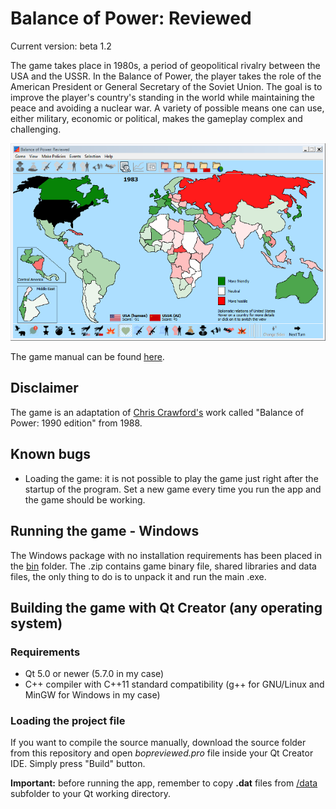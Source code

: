 # Balance of Power: Reviewed

Current version: beta 1.2

The game takes place in 1980s, a period of geopolitical rivalry between the USA and the USSR. In the Balance of Power, the player takes the role of the American President or General Secretary of the Soviet Union. The goal is to improve the player's country's standing in the world while maintaining the peace and avoiding a nuclear war. A variety of possible means one can use, either military, economic or political, makes the gameplay complex and challenging. 

![In-game screenshot](https://github.com/tomaszcib/Balance-of-Power-Reviewed/blob/master/thumbnail.png)

The game manual can be found [here](http://www.atarimania.com/game-atari-st-balance-of-power-the-1990-edition_8658.html).

## Disclaimer
The game is an adaptation of [Chris Crawford's](http://www.erasmatazz.com/) work called "Balance of Power: 1990 edition" from 1988.

## Known bugs
* Loading the game: it is not possible to play the game just right after the startup of the program. Set a new game every time you run the app and the game should be working.

## Running the game - Windows
The Windows package with no installation requirements has been placed in the [bin](bin/) folder. The .zip contains game binary file, shared libraries and data files, the only thing to do is to unpack it and run the main .exe.

## Building the game with Qt Creator (any operating system)
### Requirements
* Qt 5.0 or newer (5.7.0 in my case)
* C++ compiler with C++11 standard compatibility (g++ for GNU/Linux and MinGW for Windows in my case)

### Loading the project file
If you want to compile the source manually, download the source folder from this repository and open *bopreviewed.pro* file inside your Qt Creator IDE. Simply press "Build" button.

**Important:** before running the app, remember to copy **.dat** files from [/data](/data/) subfolder to your Qt working directory.
